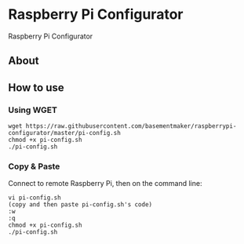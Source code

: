 # Raspberry Pi Configurator
Raspberry Pi Configurator

## About


## How to use

### Using WGET
```
wget https://raw.githubusercontent.com/basementmaker/raspberrypi-configurator/master/pi-config.sh
chmod +x pi-config.sh
./pi-config.sh
```

### Copy & Paste
Connect to remote Raspberry Pi, then on the command line:
```
vi pi-config.sh
(copy and then paste pi-config.sh's code)
:w
:q
chmod +x pi-config.sh
./pi-config.sh
```

